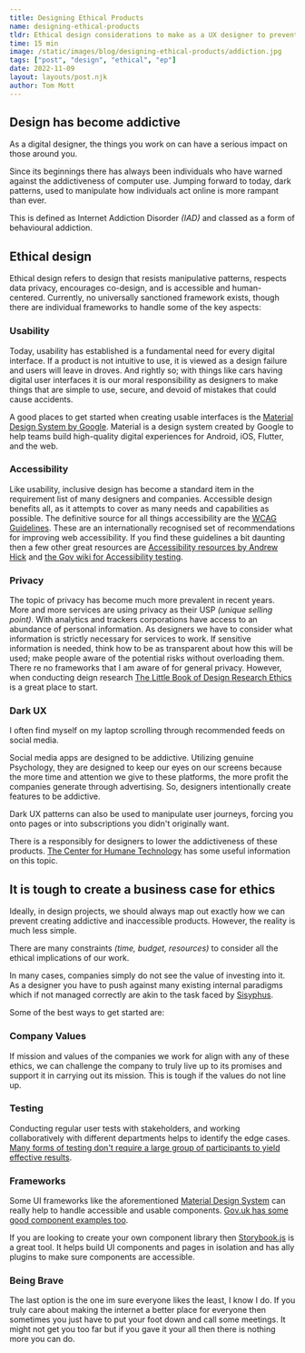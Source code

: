 ```yaml
---
title: Designing Ethical Products
name: designing-ethical-products
tldr: Ethical design considerations to make as a UX designer to prevent addiction.
time: 15 min
image: /static/images/blog/designing-ethical-products/addiction.jpg
tags: ["post", "design", "ethical", "ep"]
date: 2022-11-09
layout: layouts/post.njk
author: Tom Mott
---
```


## Design has become addictive

As a digital designer, the things you work on can have a serious impact on those around you.

Since its beginnings there has always been individuals who have warned against the addictiveness of computer use. Jumping forward to today, dark patterns, used to manipulate how individuals act online is more rampant than ever.

This is defined as Internet Addiction Disorder _(IAD)_ and classed as a form of behavioural addiction.

## Ethical design

Ethical design refers to design that resists manipulative patterns, respects data privacy, encourages co-design, and is accessible and human-centered. Currently, no universally sanctioned framework exists, though there are individual frameworks to handle some of the key aspects:

### Usability

Today, usability has established is a fundamental need for every digital interface. If a product is not intuitive to use, it is viewed as a design failure and users will leave in droves. And rightly so; with things like cars having digital user interfaces it is our moral responsibility as designers to make things that are simple to use, secure, and devoid of mistakes that could cause accidents.

A good places to get started when creating usable interfaces is the [Material Design System by Google](https://m2.material.io/design/environment/surfaces.html). Material is a design system created by Google to help teams build high-quality digital experiences for Android, iOS, Flutter, and the web.

### Accessibility

Like usability, inclusive design has become a standard item in the requirement list of many designers and companies. Accessible design benefits all, as it attempts to cover as many needs and capabilities as possible. The definitive source for all things accessibility are the [WCAG Guidelines](https://www.w3.org/WAI/standards-guidelines/wcag/). These are an internationally recognised set of recommendations for improving web accessibility. If you find these guidelines a bit daunting then a few other great resources are [Accessibility resources by Andrew Hick](https://github.com/andrewhick/accessibility/wiki) and [the Gov wiki for Accessibility testing](https://github.com/alphagov/wcag-primer/wiki).

### Privacy

The topic of privacy has become much more prevalent in recent years. More and more services are using privacy as their USP _(unique selling point)_. With analytics and trackers corporations have access to an abundance of personal information. As designers we have to consider what information is strictly necessary for services to work. If sensitive information is needed, think how to be as transparent about how this will be used; make people aware of the potential risks without overloading them. There re no frameworks that I am aware of for general privacy. However, when conducting deign research [The Little Book of Design Research Ethics](https://www.ideo.com/post/the-little-book-of-design-research-ethics) is a great place to start.

### Dark UX

I often find myself on my laptop scrolling through recommended feeds on social media.

Social media apps are designed to be addictive. Utilizing genuine Psychology, they are designed to keep our eyes on our screens because the more time and attention we give to these platforms, the more profit the companies generate through advertising. So, designers intentionally create features to be addictive.

Dark UX patterns can also be used to manipulate user journeys, forcing you onto pages or into subscriptions you didn't originally want.

There is a responsibly for designers to lower the addictiveness of these products. [The Center for Humane Technology](https://www.humanetech.com/) has some useful information on this topic.

## It is tough to create a business case for ethics

Ideally, in design projects, we should always map out exactly how we can prevent creating addictive and inaccessible products. However, the reality is much less simple.

There are many constraints _(time, budget, resources)_ to consider all the ethical implications of our work.

In many cases, companies simply do not see the value of investing into it. As a designer you have to push against many existing internal paradigms which if not managed correctly are akin to the task faced by [Sisyphus](https://en.wikipedia.org/wiki/Sisyphus).

Some of the best ways to get started are:

### Company Values

If mission and values of the companies we work for align with any of these ethics, we can challenge the company to truly live up to its promises and support it in carrying out its mission. This is tough if the values do not line up.

### Testing

Conducting regular user tests with stakeholders, and working collaboratively with different departments helps to identify the edge cases. [Many forms of testing don't require a large group of participants to yield effective results](https://www.uxdesigninstitute.com/blog/usability-test-how-many-users/).

### Frameworks

Some UI frameworks like the aforementioned [Material Design System](https://m2.material.io/design/environment/surfaces.html) can really help to handle accessible and usable components. [Gov.uk has some good component examples too](https://design-system.service.gov.uk/components/).

If you are looking to create your own component library then [Storybook.js](https://storybook.js.org/) is a great tool. It helps build UI components and pages in isolation and has ally plugins to make sure components are accessible.

### Being Brave

The last option is the one im sure everyone likes the least, I know I do. If you truly care about making the internet a better place for everyone then sometimes you just have to put your foot down and call some meetings. It might not get you too far but if you gave it your all then there is nothing more you can do.
